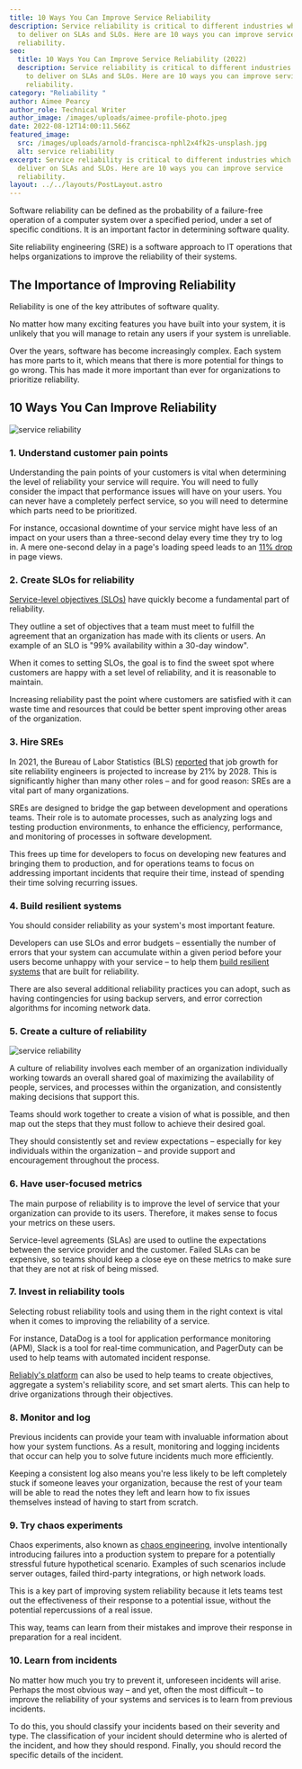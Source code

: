 ```yaml
---
title: 10 Ways You Can Improve Service Reliability
description: Service reliability is critical to different industries which need
  to deliver on SLAs and SLOs. Here are 10 ways you can improve service
  reliability.
seo:
  title: 10 Ways You Can Improve Service Reliability (2022)
  description: Service reliability is critical to different industries which need
    to deliver on SLAs and SLOs. Here are 10 ways you can improve service
    reliability.
category: "Reliability "
author: Aimee Pearcy
author_role: Technical Writer
author_image: /images/uploads/aimee-profile-photo.jpeg
date: 2022-08-12T14:00:11.566Z
featured_image:
  src: /images/uploads/arnold-francisca-nphl2x4fk2s-unsplash.jpg
  alt: service reliability
excerpt: Service reliability is critical to different industries which need to
  deliver on SLAs and SLOs. Here are 10 ways you can improve service
  reliability.
layout: ../../layouts/PostLayout.astro
---
```

Software reliability can be defined as the probability of a failure-free operation of a computer system over a specified period, under a set of specific conditions. It is an important factor in determining software quality.

Site reliability engineering (SRE) is a software approach to IT operations that helps organizations to improve the reliability of their systems.

## The Importance of Improving Reliability

Reliability is one of the key attributes of software quality.

No matter how many exciting features you have built into your system, it is unlikely that you will manage to retain any users if your system is unreliable.

Over the years, software has become increasingly complex. Each system has more parts to it, which means that there is more potential for things to go wrong. This has made it more important than ever for organizations to prioritize reliability.

## 10 Ways You Can Improve Reliability

![service reliability](/images/uploads/austin-distel-hgwbj5hm-_m-unsplash.jpg "service reliability")

### 1. Understand customer pain points

Understanding the pain points of your customers is vital when determining the level of reliability your service will require. You will need to fully consider the impact that performance issues will have on your users. You can never have a completely perfect service, so you will need to determine which parts need to be prioritized.

For instance, occasional downtime of your service might have less of an impact on your users than a three-second delay every time they try to log in. A mere one-second delay in a page's loading speed leads to an [11% drop](https://www.envisagedigital.co.uk/website-load-time-statistics/#:~:text=A%20Page%20Load%3F-,Key%20Statistics,takes%2022%20seconds%20to%20load.) in page views.

### 2. Create SLOs for reliability

[Service-level objectives (SLOs)](https://sre.google/sre-book/service-level-objectives/) have quickly become a fundamental part of reliability.

They outline a set of objectives that a team must meet to fulfill the agreement that an organization has made with its clients or users. An example of an SLO is &quot;99% availability within a 30-day window&quot;.

When it comes to setting SLOs, the goal is to find the sweet spot where customers are happy with a set level of reliability, and it is reasonable to maintain.

Increasing reliability past the point where customers are satisfied with it can waste time and resources that could be better spent improving other areas of the organization.

### 3. Hire SREs

In 2021, the Bureau of Labor Statistics (BLS) [reported](https://www.bls.gov/oes/current/oes172199.htm) that job growth for site reliability engineers is projected to increase by 21% by 2028. This is significantly higher than many other roles – and for good reason: SREs are a vital part of many organizations.

SREs are designed to bridge the gap between development and operations teams. Their role is to automate processes, such as analyzing logs and testing production environments, to enhance the efficiency, performance, and monitoring of processes in software development.

This frees up time for developers to focus on developing new features and bringing them to production, and for operations teams to focus on addressing important incidents that require their time, instead of spending their time solving recurring issues.

### 4. Build resilient systems

You should consider reliability as your system's most important feature.

Developers can use SLOs and error budgets – essentially the number of errors that your system can accumulate within a given period before your users become unhappy with your service – to help them [build resilient systems](https://reliably.com/blog/what-does-it-mean-to-build-resilient-service-applications/) that are built for reliability.

There are also several additional reliability practices you can adopt, such as having contingencies for using backup servers, and error correction algorithms for incoming network data.

### 5. Create a culture of reliability

![service reliability](/images/uploads/kevin-ku-w7zyugynprq-unsplash.jpg "service reliability")

A culture of reliability involves each member of an organization individually working towards an overall shared goal of maximizing the availability of people, services, and processes within the organization, and consistently making decisions that support this.

Teams should work together to create a vision of what is possible, and then map out the steps that they must follow to achieve their desired goal.

They should consistently set and review expectations – especially for key individuals within the organization – and provide support and encouragement throughout the process.

### 6. Have user-focused metrics

The main purpose of reliability is to improve the level of service that your organization can provide to its users. Therefore, it makes sense to focus your metrics on these users.

Service-level agreements (SLAs) are used to outline the expectations between the service provider and the customer. Failed SLAs can be expensive, so teams should keep a close eye on these metrics to make sure that they are not at risk of being missed.

### 7. Invest in reliability tools

Selecting robust reliability tools and using them in the right context is vital when it comes to improving the reliability of a service.

For instance, DataDog is a tool for application performance monitoring (APM), Slack is a tool for real-time communication, and PagerDuty can be used to help teams with automated incident response.

[Reliably's platform](https://reliably.com/) can also be used to help teams to create objectives, aggregate a system's reliability score, and set smart alerts. This can help to drive organizations through their objectives.

### 8. Monitor and log

Previous incidents can provide your team with invaluable information about how your system functions. As a result, monitoring and logging incidents that occur can help you to solve future incidents much more efficiently.

Keeping a consistent log also means you're less likely to be left completely stuck if someone leaves your organization, because the rest of your team will be able to read the notes they left and learn how to fix issues themselves instead of having to start from scratch.

### 9. Try chaos experiments

Chaos experiments, also known as [chaos engineering](https://reliably.com/blog/how-does-chaos-engineering-work/), involve intentionally introducing failures into a production system to prepare for a potentially stressful future hypothetical scenario. Examples of such scenarios include server outages, failed third-party integrations, or high network loads.

This is a key part of improving system reliability because it lets teams test out the effectiveness of their response to a potential issue, without the potential repercussions of a real issue.

This way, teams can learn from their mistakes and improve their response in preparation for a real incident.

### 10. Learn from incidents

No matter how much you try to prevent it, unforeseen incidents will arise. Perhaps the most obvious way – and yet, often the most difficult – to improve the reliability of your systems and services is to learn from previous incidents.

To do this, you should classify your incidents based on their severity and type. The classification of your incident should determine who is alerted of the incident, and how they should respond. Finally, you should record the specific details of the incident.